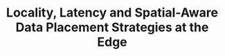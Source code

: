 ---
layout: layouts/publication-list.njk
title: "Locality, Latency and Spatial-Aware Data Placement Strategies at the Edge"
authors: "Nikhil Sreekumar, Abhishek Chandra, Jon B Weissman"
venue: "arXiv preprint arXiv:2212.01984"
year: 2023
description: "Research on optimizing data placement strategies at the edge considering locality, latency, and spatial awareness."
url: "https://arxiv.org/abs/2212.01984"
tags: publication
--- 